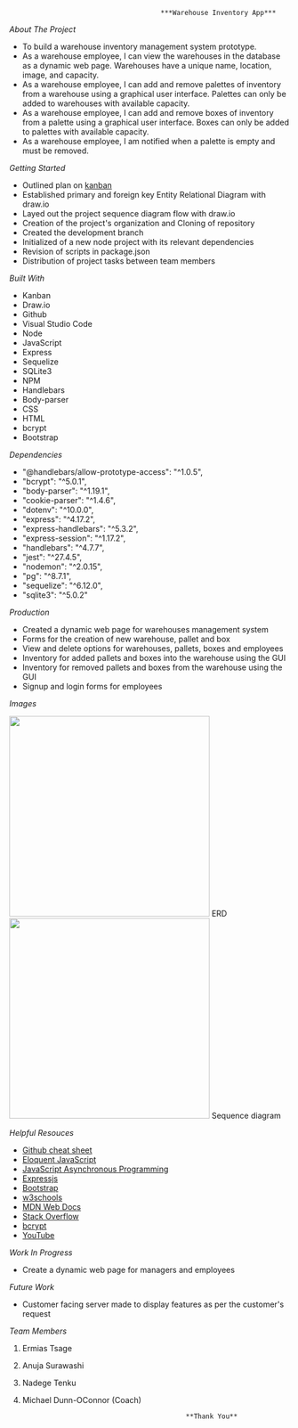                                           ***Warehouse Inventory App***




*About The Project*

- To build a warehouse inventory management system prototype.
- As a warehouse employee, I can view the warehouses in the database as a dynamic web page.  Warehouses have a unique name, location, image, and capacity.
- As a warehouse employee, I can add and remove palettes of inventory from a warehouse using a graphical user interface.  Palettes can only be added to warehouses with available capacity.
- As a warehouse employee, I can add and remove boxes of inventory from a palette using a graphical user interface.  Boxes can only be added to palettes with available capacity.
- As a warehouse employee, I am notified when a palette is empty and must be removed.


*Getting Started*

- Outlined plan on [kanban](https://ermileb.atlassian.net/jira/software/projects/WIA/boards/2)
- Established primary and foreign key Entity Relational Diagram with draw.io
- Layed out the project sequence diagram flow with draw.io
- Creation of the project's organization and Cloning of repository
- Created the development branch
- Initialized of a new node project with its relevant dependencies
- Revision of scripts in package.json
- Distribution of project tasks between team members


*Built With*

- Kanban
- Draw.io
- Github
- Visual Studio Code
- Node
- JavaScript
- Express
- Sequelize
- SQLite3
- NPM
- Handlebars
- Body-parser
- CSS
- HTML
- bcrypt
- Bootstrap


*Dependencies*

- "@handlebars/allow-prototype-access": "^1.0.5",
- "bcrypt": "^5.0.1",
- "body-parser": "^1.19.1",
- "cookie-parser": "^1.4.6",
- "dotenv": "^10.0.0",
- "express": "^4.17.2",
- "express-handlebars": "^5.3.2",
- "express-session": "^1.17.2",
- "handlebars": "^4.7.7",
- "jest": "^27.4.5",
- "nodemon": "^2.0.15",
- "pg": "^8.7.1",
- "sequelize": "^6.12.0",
- "sqlite3": "^5.0.2"


*Production*

- Created a dynamic web page for warehouses management system
- Forms for the creation of new warehouse, pallet and box
- View and delete options for warehouses, pallets, boxes and employees
- Inventory for added pallets and boxes into the warehouse using the GUI
- Inventory for removed pallets and boxes from the warehouse using the GUI
- Signup and login forms for employees


*Images*

<img src="https://user-images.githubusercontent.com/94479058/147260259-436197a1-b6e5-4b09-a1d6-614217d7fac1.PNG" width="360"> ERD <img src="https://user-images.githubusercontent.com/94479058/147204531-a5a832b5-2c0f-4370-9e78-958b598fbe10.png" width="360"> Sequence diagram  



*Helpful Resouces*

- [Github cheat sheet](https://www.google.com/search?q=github+cheat+sheet&rlz=1C5GCEM_enUS979US980&oq=github+cheat&aqs=chrome.0.0i512j69i57j0i512l8.19583j0j15&sourceid=chrome&ie=UTF-8)
- [Eloquent JavaScript](https://www.google.com/search?q=Eloquent+JS+Book&rlz=1C5GCEM_enUS979US980&ei=mizEYbOlEcPk_Aa97oOACA&ved=0ahUKEwiz2tSMuvn0AhVDMt8KHT33AIAQ4dUDCA4&uact=5&oq=Eloquent+JS+Book&gs_lcp=Cgdnd3Mtd2l6EAMyBQguEIAEOgcIABBHELADOg0ILhDHARDRAxCwAxBDOgcIABCwAxBDSgQIQRgASgQIRhgAUPRzWPRzYNeeAWgBcAJ4AIABc4gBc5IBAzAuMZgBAKABAqABAcgBCsABAQ&sclient=gws-wiz)
- [JavaScript Asynchronous Programming](https://www.google.com/search?q=Asynchronous+JavaScript&rlz=1C5GCEM_enUS979US980&ei=Vi3EYbaNFYmMggfb5piYCA&ved=0ahUKEwi2kKvmuvn0AhUJhuAKHVszBoMQ4dUDCA4&uact=5&oq=Asynchronous+JavaScript&gs_lcp=Cgdnd3Mtd2l6EAMyBQgAEIAEMgUIABCABDIFCAAQgAQyBQgAEIAEMgUIABCABDIFCAAQgAQyBQgAEIAEMgUIABCABDIFCAAQgAQyBQgAEIAEOgcIABBHELADOgcIABCwAxBDSgQIQRgASgQIRhgAUIUkWIUkYIAuaAJwAngAgAFyiAFykgEDMC4xmAEAoAECoAEByAEKwAEB&sclient=gws-wiz)
- [Expressjs](https://www.google.com/search?q=Expressjs&rlz=1C5GCEM_enUS979US980&ei=tS3EYcq1GqW1ggeX3YDIDg&ved=0ahUKEwiK5NaTu_n0AhWlmuAKHZcuAOkQ4dUDCA4&uact=5&oq=Expressjs&gs_lcp=Cgdnd3Mtd2l6EAMyCAgAELEDEJECMgUIABCABDIFCAAQgAQyBQgAEIAEMgcIABCABBAKMgcIABCABBAKMgcIABCABBAKMgUIABCABDIFCAAQgAQyBQgAEIAEOgcIABBHELADOgcIABCwAxBDSgQIQRgASgQIRhgAUL4nWL4nYLQ1aAFwAngAgAGQAYgBkAGSAQMwLjGYAQCgAQKgAQHIAQrAAQE&sclient=gws-wiz)
- [Bootstrap](https://www.google.com/search?q=Bootstrap&rlz=1C5GCEM_enUS979US980&ei=Py7EYffFHvDp_Qb857qwAQ&ved=0ahUKEwi34cHVu_n0AhXwdN8KHfyzDhYQ4dUDCA4&uact=5&oq=Bootstrap&gs_lcp=Cgdnd3Mtd2l6EAMyBwgAELEDEEMyCAgAEIAEELEDMgcIABCxAxBDMggIABCABBCxAzIFCAAQsQMyCAgAEIAEELEDMggIABCABBCxAzIICAAQgAQQsQMyCAgAEIAEELEDMggIABCABBCxA0oECEEYAEoECEYYAFAAWABg2xFoAHACeACAAWmIAWmSAQMwLjGYAQCgAQKgAQHAAQE&sclient=gws-wiz)
- [w3schools](https://www.google.com/search?q=w3schools&rlz=1C5GCEM_enUS979US980&ei=HC_EYeeJCK22ggeK27_oCA&oq=w3sc&gs_lcp=Cgdnd3Mtd2l6EAEYAjIECAAQQzIHCAAQsQMQQzIHCAAQsQMQQzIICAAQgAQQsQMyCAgAEIAEELEDMggIABCABBCxAzIFCAAQgAQyBwgAELEDEEMyBQgAEIAEMggIABCABBCxAzoLCAAQgAQQsQMQgwE6EQguEIAEELEDEIMBEMcBEKMCOgUILhCABDoNCC4QsQMQxwEQ0QMQQ0oECEEYAEoECEYYAFAAWOsKYLwnaABwAngAgAF9iAHHA5IBAzAuNJgBAKABAcABAQ&sclient=gws-wiz)
- [MDN Web Docs](https://www.google.com/search?q=mdn&rlz=1C5GCEM_enUS979US980&ei=6S7EYYKWC86v_QaI_47QBw&ved=0ahUKEwjCrramvPn0AhXOV98KHYi_A3oQ4dUDCA4&uact=5&oq=mdn&gs_lcp=Cgdnd3Mtd2l6EAMyBggAEAoQQzIHCAAQsQMQQzIECAAQQzIECAAQQzIECAAQQzIECAAQQzIFCAAQgAQyBAgAEEMyCAguEIAEELEDMgcIABCxAxBDOhEILhCABBCxAxCDARDHARCjAjoICC4QsQMQgwE6CwgAEIAEELEDEIMBOggIABCABBCxAzoOCC4QgAQQsQMQxwEQowI6CwguEIAEEMcBENEDSgQIQRgASgQIRhgAUABYiwlgqA1oAHACeACAAXWIAckCkgEDMC4zmAEAoAEBwAEB&sclient=gws-wiz)
- [Stack Overflow](https://www.google.com/search?q=stack+overflow&rlz=1C5GCEM_enUS979US980&ei=cy_EYamXBOnD_Qa6qpTQCw&oq=stac&gs_lcp=Cgdnd3Mtd2l6EAEYADIHCAAQsQMQQzIHCAAQsQMQQzIICC4QgAQQsQMyCAguEIAEELEDMggIABCABBCxAzILCC4QgAQQxwEQrwEyCAguEIAEELEDMggIABCABBCxAzIECAAQQzIECAAQQzoFCAAQgAQ6BQguEIAEOggILhCxAxCDAToOCC4QgAQQsQMQxwEQ0QM6CwguEIAEEMcBENEDOgsIABCABBCxAxCDAToOCC4QgAQQsQMQxwEQowI6CAgAELEDEIMBOgsIABCABBCxAxDJAzoFCAAQkgNKBAhBGABKBAhGGABQAFjwB2DkGGgAcAJ4AIAB4wKIAbUGkgEHMC4yLjEuMZgBAKABAcABAQ&sclient=gws-wiz)
- [bcrypt](https://www.google.com/search?q=bcrypt&rlz=1C5GCEM_enUS979US980&ei=xS_EYaDCDsmIggf2o43oAg&ved=0ahUKEwjguK2Pvfn0AhVJhOAKHfZRAy0Q4dUDCA4&uact=5&oq=bcrypt&gs_lcp=Cgdnd3Mtd2l6EAMyCAgAELEDEJECMgQIABBDMgQIABBDMgQIABBDMgUIABCABDIFCAAQgAQyBQgAEIAEMgUIABCABDIFCAAQgAQyBQgAEIAEOhEILhCABBCxAxCDARDHARCjAjoICAAQgAQQsQM6DgguEIAEELEDEMcBEKMCOggILhCxAxCDAToLCAAQgAQQsQMQgwE6BQgAEJECOgcIABCxAxBDOgsILhCABBDHARCvAToLCC4QgAQQxwEQowJKBAhBGABKBAhGGABQAFj8CmDHEWgAcAJ4AIABqgKIAbAJkgEFMC4zLjOYAQCgAQHAAQE&sclient=gws-wiz)
- [YouTube](https://www.google.com/search?q=youtube&rlz=1C5GCEM_enUS979US980&ei=4y_EYaCSH6ivggfj05yYCA&ved=0ahUKEwjgj-Wdvfn0AhWol-AKHeMpB4MQ4dUDCA4&uact=5&oq=youtube&gs_lcp=Cgdnd3Mtd2l6EAMyEQguEIAEELEDEIMBEMcBENEDMgUIABCABDIICAAQgAQQsQMyCAgAEIAEELEDMggIABCABBCxAzIECAAQAzIICAAQgAQQsQMyCAgAEIAEELEDMgsIABCABBCxAxCDATIICAAQgAQQsQM6BQgAEJECOggILhCABBCxAzoLCC4QgAQQsQMQgwE6CwguEIAEEMcBEK8BOggIABCxAxCDAToFCC4QgAQ6CwguEIAEEMcBENEDOgcILhCxAxBDOgQIABAKOgcIABCxAxAKOgQILhAKOhMILhCxAxCDARCxAxDHARDRAxAKOgYIABAKEAM6CggAELEDEIMBEAo6EAguELEDEIMBEMcBENEDEApKBAhBGABKBAhGGABQAFjQM2CwOmgGcAJ4AIABwQKIAYcRkgEHMS45LjIuMZgBAKABAcABAQ&sclient=gws-wiz)


*Work In Progress*

- Create a dynamic web page for managers and employees


*Future Work*

- Customer facing server made to display features as per the customer's request


*Team Members* 

1. Ermias Tsage
2. Anuja Surawashi
3. Nadege Tenku
4. Michael Dunn-OConnor (Coach)

                                                **Thank You**
